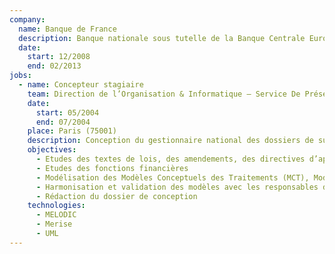 ```yaml
---
company:
  name: Banque de France
  description: Banque nationale sous tutelle de la Banque Centrale Européenne
  date:
    start: 12/2008
    end: 02/2013
jobs:
  - name: Concepteur stagiaire
    team: Direction de l’Organisation & Informatique – Service De Présence de Place
    date:
      start: 05/2004
      end: 07/2004
    place: Paris (75001)
    description: Conception du gestionnaire national des dossiers de surendettement SUREN2.
    objectives:
      - Etudes des textes de lois, des amendements, des directives d’application et des procédures internes
      - Etudes des fonctions financières
      - Modélisation des Modèles Conceptuels des Traitements (MCT), Modèles Organisationnels des Traitements (MOT), et une première approche des Cas d’Utilisation (CU) de 6 unités fonctionnelles en binôme
      - Harmonisation et validation des modèles avec les responsables des autres unités fonctionnelles
      - Rédaction du dossier de conception
    technologies:
      - MELODIC
      - Merise
      - UML
---
```

